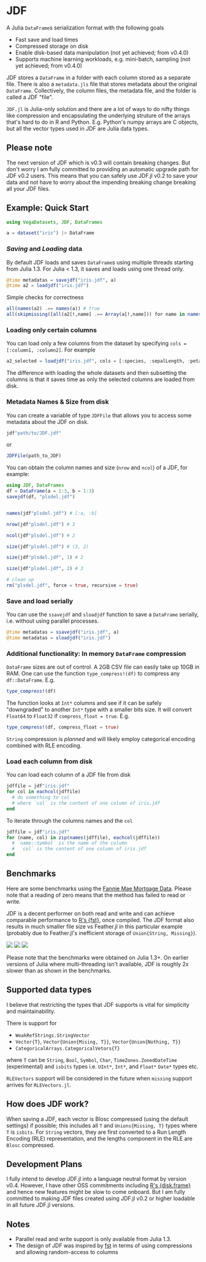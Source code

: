 # JDF

A Julia `DataFrame`s serialization format with the following goals
* Fast save and load times
* Compressed storage on disk
* Enable disk-based data manipulation (not yet achieved; from v0.4.0)
* Supports machine learning workloads, e.g. mini-batch, sampling (not yet achieved; from v0.4.0)

JDF stores a `DataFrame` in a folder with each column stored as a separate file.
There is also a `metadata.jls` file that stores metadata about the original
`DataFrame`. Collectively, the column files, the metadata file, and the folder
is called a JDF "file".

`JDF.jl` is Julia-only solution and there are a lot of ways to do nifty things
like compression and encapsulating the underlying struture of the arrays that's
hard to do in R and Python. E.g. Python's numpy arrays are C objects, but all
the vector types used in JDF are Julia data types.

## Please note

The next version of JDF which is v0.3 will contain breaking changes. But don't worry I am fully committed to providing an automatic upgrade path for JDF v0.2 users. This means that you can safely use JDF.jl v0.2 to save your data and not have to worry about the impending breaking change breaking all your JDF files.


## Example: Quick Start

```julia
using VegaDatasets, JDF, DataFrames

a = dataset("iris") |> DataFrame
```

### *Saving* and *Loading* data
By default JDF loads and saves `DataFrame`s using multiple threads starting from
Julia 1.3. For Julia < 1.3, it saves and loads using one thread only.

```julia
@time metadatas = savejdf("iris.jdf", a)
@time a2 = loadjdf("iris.jdf")
```

Simple checks for correctness
```julia
all(names(a2) .== names(a)) # true
all(skipmissing([all(a2[!,name] .== Array(a[!,name])) for name in names(a2)])) #true
```

### Loading only certain columns
You can load only a few columns from the dataset by specifying `cols =
[:column1, :column2]`. For example
```julia
a2_selected = loadjdf("iris.jdf", cols = [:species, :sepalLength, :petalWidth])
```
The difference with loading the whole datasets and then subsetting the columns
is that it saves time as only the selected columns are loaded from disk.

### Metadata Names & Size from disk
You can create a variable of type `JDFFile` that allows you to access some
metadata about the JDF on disk.

```julia
jdf"path/to/JDF.jdf"
```
or
```julia
JDFFile(path_to_JDF)
```
You can obtain the column names and size (`nrow` and `ncol`) of a JDF, for
example:


```julia
using JDF, DataFrames
df = DataFrame(a = 1:3, b = 1:3)
savejdf(df, "plsdel.jdf")


names(jdf"plsdel.jdf") # [:a, :b]

nrow(jdf"plsdel.jdf") # 3

ncol(jdf"plsdel.jdf") # 2

size(jdf"plsdel.jdf") # (3, 2)

size(jdf"plsdel.jdf", 1) # 2

size(jdf"plsdel.jdf", 2) # 3

# clean up
rm("plsdel.jdf", force = true, recursive = true)
```

### Save and load serially
You can use the `ssavejdf` and `sloadjdf` function to save a `DataFrame`
serially, i.e. without using parallel processes.
```julia
@time metadatas = ssavejdf("iris.jdf", a)
@time metadatas = sloadjdf("iris.jdf")
```

### Additional functionality: In memory `DataFrame` compression
`DataFrame` sizes are out of control. A 2GB CSV file can easily take up 10GB in
RAM. One can use the function `type_compress!(df)`  to compress any
`df::DataFrame`. E.g.

```julia
type_compress!(df)
```

The function looks at `Int*` columns and see if it can be safely "downgraded" to
another `Int*` type with a smaller bits size. It will convert `Float64` to
`Float32` if `compress_float = true`. E.g.

```julia
type_compress!(df, compress_float = true)
```

`String` compression is _planned_ and will likely employ categorical encoding
combined with RLE encoding.

### Load each column from disk
You can load each column of a JDF file from disk

```julia
jdffile = jdf"iris.jdf"
for col in eachcol(jdffile)  
  # do something to col
  # where `col` is the content of one column of iris.jdf
end
```

To iterate through the columns names and the `col`

```julia
jdffile = jdf"iris.jdf"
for (name, col) in zip(names(jdffile), eachcol(jdffile))
  # `name::Symbol` is the name of the column
  #  `col` is the content of one column of iris.jdf
end
```

## Benchmarks
Here are some benchmarks using the [Fannie Mae Mortgage
Data](https://docs.rapids.ai/datasets/mortgage-data). Please note that a reading
of zero means that the method has failed to read or write.

JDF is a decent performer on both read and write and can achieve comparable
performance to [R's {fst}](https://www.fstpackage.org/), once compiled. The JDF
format also results in much smaller file size vs Feather.jl in this particular
example (probably due to Feather.jl's inefficient storage of `Union{String,
Missing}`).

![](benchmarks/results/fannie-mae-read-Performance_2004Q3.txt.png)
![](benchmarks/results/fannie-mae-write-Performance_2004Q3.txt.png)
![](benchmarks/results/fannie-mae-filesize-Performance_2004Q3.txt.png)

Please note that the benchmarks were obtained on Julia 1.3+. On earlier versions
of Julia where multi-threading isn't available, JDF is roughly 2x slower than as
shown in the benchmarks.

## Supported data types
I believe that restricting the types that JDF supports is vital for simplicity and maintainability.

There is support for
* `WeakRefStrings.StringVector`
* `Vector{T}`, `Vector{Union{Mising, T}}`, `Vector{Union{Nothing, T}}`
* `CategoricalArrays.CategoricalVetors{T}`

where `T` can be `String`, `Bool`, `Symbol`, `Char`, `TimeZones.ZonedDateTime` (experimental) and `isbits` types i.e. `UInt*`, `Int*`,
and `Float*` `Date*` types etc.

`RLEVectors` support will be considered in the future when `missing` support
arrives for `RLEVectors.jl`.

## How does JDF work?
When saving a JDF, each vector is Blosc compressed (using the default settings)
if possible; this includes all `T` and `Unions{Missing, T}` types where `T` is
`isbits`. For `String` vectors, they are first converted to a  Run Length
Encoding (RLE) representation, and the lengths component in the RLE are `Blosc`
compressed.

## Development Plans
I fully intend to develop JDF.jl into a language neutral format by version v0.4. However, I have other OSS commitments including [R's
{disk.frame}](http:/diskframe.com) and hence new features might be slow to come onboard. But I am fully committed to making JDF files created using JDF.jl v0.2 or higher loadable in all future JDF.jl versions.

## Notes

* Parallel read and write support is only available from Julia 1.3.
* The design of JDF was inspired by [fst](fstpackage.org) in terms of using compressions and allowing random-access to columns
